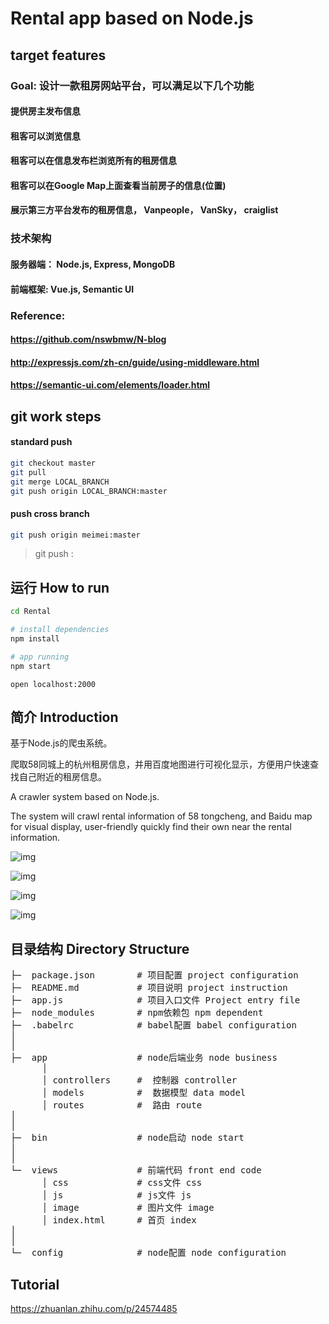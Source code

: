 # Rental app based on Node.js

## target features

### Goal: 设计一款租房网站平台，可以满足以下几个功能

#### 提供房主发布信息
#### 租客可以浏览信息
#### 租客可以在信息发布栏浏览所有的租房信息
#### 租客可以在Google Map上面查看当前房子的信息(位置)
#### 展示第三方平台发布的租房信息， Vanpeople， VanSky， craiglist

### 技术架构

#### 服务器端： Node.js, Express, MongoDB
#### 前端框架: Vue.js, Semantic UI

### Reference: 

#### https://github.com/nswbmw/N-blog
#### http://expressjs.com/zh-cn/guide/using-middleware.html
#### https://semantic-ui.com/elements/loader.html

## git work steps

#### standard push

```bash
git checkout master
git pull
git merge LOCAL_BRANCH
git push origin LOCAL_BRANCH:master
```

#### push cross branch
```bash
git push origin meimei:master
```
> git push <remote> <local branch name>:<remote branch to push into>

## 运行 How to run

```bash
cd Rental

# install dependencies
npm install

# app running
npm start
```


	open localhost:2000


## 简介 Introduction

基于Node.js的爬虫系统。

爬取58同城上的杭州租房信息，并用百度地图进行可视化显示，方便用户快速查找自己附近的租房信息。

A crawler system based on Node.js.

The system will crawl rental information of 58 tongcheng, and Baidu map for visual display, user-friendly quickly find their own near the rental information.



![img](./views/image/1.png)   


![img](./views/image/2.png)


![img](./views/image/3.png)     


![img](./views/image/4.png)


## 目录结构 Directory Structure
<pre>
├─  package.json        # 项目配置 project configuration
├─  README.md           # 项目说明 project instruction
├─  app.js              # 项目入口文件 Project entry file
├─  node_modules        # npm依赖包 npm dependent
├─  .babelrc            # babel配置 babel configuration
│
│
├─  app                 # node后端业务 node business
      │
      │ controllers     #  控制器 controller
      │ models          #  数据模型 data model
      │ routes          #  路由 route
│
│
├─  bin                 # node启动 node start
│
│
└─  views               # 前端代码 front end code 
      │ css             # css文件 css
      │ js              # js文件 js
      │ image           # 图片文件 image
      │ index.html      # 首页 index
│
│
└─  config              # node配置 node configuration
</pre>


## Tutorial

https://zhuanlan.zhihu.com/p/24574485
